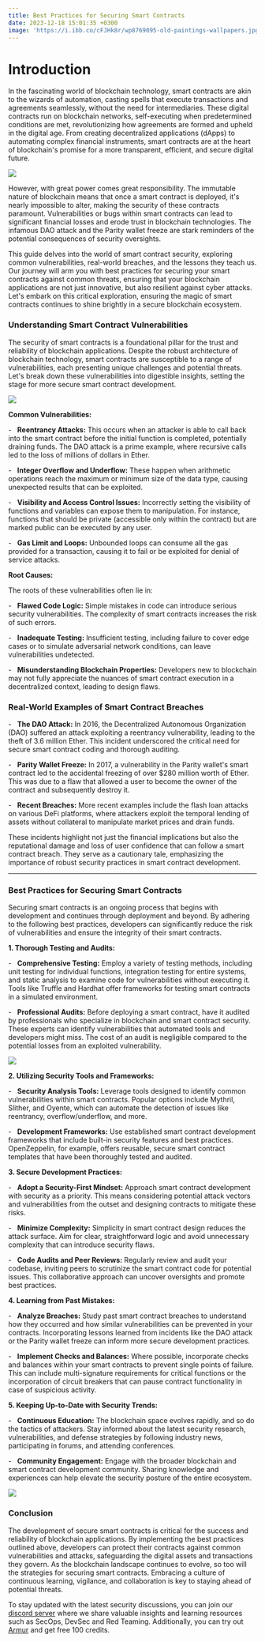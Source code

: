```yaml
---
title: Best Practices for Securing Smart Contracts
date: 2023-12-18 15:01:35 +0300
image: 'https://i.ibb.co/cFJHk8r/wp8769095-old-paintings-wallpapers.jpg'
---
```


# Introduction

In the fascinating world of blockchain technology, smart contracts are akin to the wizards of automation, casting spells that execute transactions and agreements seamlessly, without the need for intermediaries. These digital contracts run on blockchain networks, self-executing when predetermined conditions are met, revolutionizing how agreements are formed and upheld in the digital age. From creating decentralized applications (dApps) to automating complex financial instruments, smart contracts are at the heart of blockchain's promise for a more transparent, efficient, and secure digital future.


![](https://substackcdn.com/image/fetch/w_1456,c_limit,f_auto,q_auto:good,fl_progressive:steep/https%3A%2F%2Fsubstack-post-media.s3.amazonaws.com%2Fpublic%2Fimages%2F26204875-0b91-4c1a-a96c-05d92fdd4276_474x266.jpeg)


However, with great power comes great responsibility. The immutable nature of blockchain means that once a smart contract is deployed, it's nearly impossible to alter, making the security of these contracts paramount. Vulnerabilities or bugs within smart contracts can lead to significant financial losses and erode trust in blockchain technologies. The infamous DAO attack and the Parity wallet freeze are stark reminders of the potential consequences of security oversights.

This guide delves into the world of smart contract security, exploring common vulnerabilities, real-world breaches, and the lessons they teach us. Our journey will arm you with best practices for securing your smart contracts against common threats, ensuring that your blockchain applications are not just innovative, but also resilient against cyber attacks. Let's embark on this critical exploration, ensuring the magic of smart contracts continues to shine brightly in a secure blockchain ecosystem.


### Understanding Smart Contract Vulnerabilities

The security of smart contracts is a foundational pillar for the trust and reliability of blockchain applications. Despite the robust architecture of blockchain technology, smart contracts are susceptible to a range of vulnerabilities, each presenting unique challenges and potential threats. Let's break down these vulnerabilities into digestible insights, setting the stage for more secure smart contract development.

![](https://substackcdn.com/image/fetch/w_1456,c_limit,f_auto,q_auto:good,fl_progressive:steep/https%3A%2F%2Fsubstack-post-media.s3.amazonaws.com%2Fpublic%2Fimages%2Fc23630e1-4cde-4207-ba6f-0adb92872d87_474x237.jpeg)

**Common Vulnerabilities:**

-   **Reentrancy Attacks:** This occurs when an attacker is able to call back into the smart contract before the initial function is completed, potentially draining funds. The DAO attack is a prime example, where recursive calls led to the loss of millions of dollars in Ether.

-   **Integer Overflow and Underflow:** These happen when arithmetic operations reach the maximum or minimum size of the data type, causing unexpected results that can be exploited.

-   **Visibility and Access Control Issues:** Incorrectly setting the visibility of functions and variables can expose them to manipulation. For instance, functions that should be private (accessible only within the contract) but are marked public can be executed by any user.

-   **Gas Limit and Loops:** Unbounded loops can consume all the gas provided for a transaction, causing it to fail or be exploited for denial of service attacks.

**Root Causes:**

The roots of these vulnerabilities often lie in:

-   **Flawed Code Logic:** Simple mistakes in code can introduce serious security vulnerabilities. The complexity of smart contracts increases the risk of such errors.

-   **Inadequate Testing:** Insufficient testing, including failure to cover edge cases or to simulate adversarial network conditions, can leave vulnerabilities undetected.

-   **Misunderstanding Blockchain Properties:** Developers new to blockchain may not fully appreciate the nuances of smart contract execution in a decentralized context, leading to design flaws.

### Real-World Examples of Smart Contract Breaches

-   **The DAO Attack:** In 2016, the Decentralized Autonomous Organization (DAO) suffered an attack exploiting a reentrancy vulnerability, leading to the theft of 3.6 million Ether. This incident underscored the critical need for secure smart contract coding and thorough auditing.

-   **Parity Wallet Freeze:** In 2017, a vulnerability in the Parity wallet's smart contract led to the accidental freezing of over $280 million worth of Ether. This was due to a flaw that allowed a user to become the owner of the contract and subsequently destroy it.

-   **Recent Breaches:** More recent examples include the flash loan attacks on various DeFi platforms, where attackers exploit the temporal lending of assets without collateral to manipulate market prices and drain funds.

These incidents highlight not just the financial implications but also the reputational damage and loss of user confidence that can follow a smart contract breach. They serve as a cautionary tale, emphasizing the importance of robust security practices in smart contract development.

* * * * *

### Best Practices for Securing Smart Contracts

Securing smart contracts is an ongoing process that begins with development and continues through deployment and beyond. By adhering to the following best practices, developers can significantly reduce the risk of vulnerabilities and ensure the integrity of their smart contracts.

**1. Thorough Testing and Audits:**

-   **Comprehensive Testing:** Employ a variety of testing methods, including unit testing for individual functions, integration testing for entire systems, and static analysis to examine code for vulnerabilities without executing it. Tools like Truffle and Hardhat offer frameworks for testing smart contracts in a simulated environment.

-   **Professional Audits:** Before deploying a smart contract, have it audited by professionals who specialize in blockchain and smart contract security. These experts can identify vulnerabilities that automated tools and developers might miss. The cost of an audit is negligible compared to the potential losses from an exploited vulnerability.

![](https://substackcdn.com/image/fetch/w_1456,c_limit,f_auto,q_auto:good,fl_progressive:steep/https%3A%2F%2Fsubstack-post-media.s3.amazonaws.com%2Fpublic%2Fimages%2Fdaac9f19-5975-48fd-b061-0a217a8c3a62_474x316.jpeg)


**2. Utilizing Security Tools and Frameworks:**

-   **Security Analysis Tools:** Leverage tools designed to identify common vulnerabilities within smart contracts. Popular options include Mythril, Slither, and Oyente, which can automate the detection of issues like reentrancy, overflow/underflow, and more.

-   **Development Frameworks:** Use established smart contract development frameworks that include built-in security features and best practices. OpenZeppelin, for example, offers reusable, secure smart contract templates that have been thoroughly tested and audited.

**3. Secure Development Practices:**

-   **Adopt a Security-First Mindset:** Approach smart contract development with security as a priority. This means considering potential attack vectors and vulnerabilities from the outset and designing contracts to mitigate these risks.

-   **Minimize Complexity:** Simplicity in smart contract design reduces the attack surface. Aim for clear, straightforward logic and avoid unnecessary complexity that can introduce security flaws.

-   **Code Audits and Peer Reviews:** Regularly review and audit your codebase, inviting peers to scrutinize the smart contract code for potential issues. This collaborative approach can uncover oversights and promote best practices.

**4. Learning from Past Mistakes:**

-   **Analyze Breaches:** Study past smart contract breaches to understand how they occurred and how similar vulnerabilities can be prevented in your contracts. Incorporating lessons learned from incidents like the DAO attack or the Parity wallet freeze can inform more secure development practices.

-   **Implement Checks and Balances:** Where possible, incorporate checks and balances within your smart contracts to prevent single points of failure. This can include multi-signature requirements for critical functions or the incorporation of circuit breakers that can pause contract functionality in case of suspicious activity.

**5. Keeping Up-to-Date with Security Trends:**

-   **Continuous Education:** The blockchain space evolves rapidly, and so do the tactics of attackers. Stay informed about the latest security research, vulnerabilities, and defense strategies by following industry news, participating in forums, and attending conferences.

-   **Community Engagement:** Engage with the broader blockchain and smart contract development community. Sharing knowledge and experiences can help elevate the security posture of the entire ecosystem.


![](https://substackcdn.com/image/fetch/w_1456,c_limit,f_auto,q_auto:good,fl_progressive:steep/https%3A%2F%2Fsubstack-post-media.s3.amazonaws.com%2Fpublic%2Fimages%2F8dfa8253-72ee-4a23-bdbc-35d9c7a638d6_474x271.jpeg)


### Conclusion

The development of secure smart contracts is critical for the success and reliability of blockchain applications. By implementing the best practices outlined above, developers can protect their contracts against common vulnerabilities and attacks, safeguarding the digital assets and transactions they govern. As the blockchain landscape continues to evolve, so too will the strategies for securing smart contracts. Embracing a culture of continuous learning, vigilance, and collaboration is key to staying ahead of potential threats.

To stay updated with the latest security discussions, you can join our [discord server](https://discord.com/invite/qGMMmgFnZD) where we share valuable insights and learning resources such as SecOps, DevSec and Red Teaming. Additionally, you can try out [Armur](https://armur.ai) and get free 100 credits.